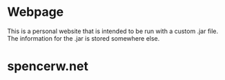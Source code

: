 # Webpage
This is a personal website that is intended to be run with a custom .jar file.
The information for the .jar is stored somewhere else.
# spencerw.net